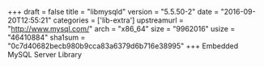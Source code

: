 +++
draft = false
title = "libmysqld"
version = "5.5.50-2"
date = "2016-09-20T12:55:21"
categories = ['lib-extra']
upstreamurl = "http://www.mysql.com/"
arch = "x86_64"
size = "9962016"
usize = "46410884"
sha1sum = "0c7d40682becb980b9cca83a6379d6b716e38995"
+++
Embedded MySQL Server Library